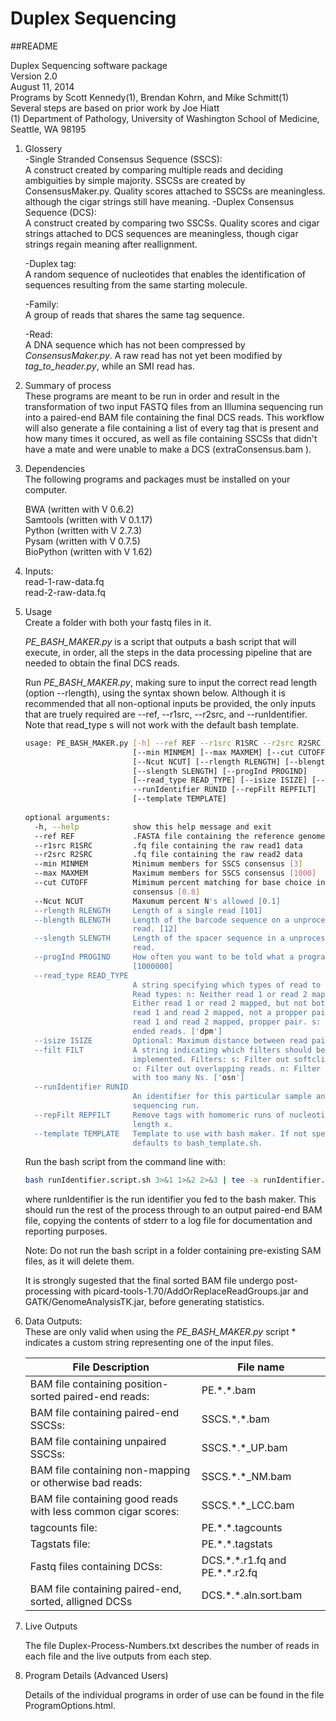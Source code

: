 Duplex Sequencing
=================
##README

Duplex Sequencing software package  
Version 2.0  
August 11, 2014  
Programs by Scott Kennedy(1), Brendan Kohrn, and Mike Schmitt(1)  
Several steps are based on prior work by Joe Hiatt  
(1) Department of Pathology, University of Washington School of Medicine, Seattle, WA 98195

1. Glossery  
    -Single Stranded Consensus Sequence (SSCS):  
        A construct created by comparing multiple reads and deciding ambiguities by simple majority.  SSCSs are created by ConsensusMaker.py.  Quality scores attached to SSCSs are meaningless. although the cigar strings still have meaning. 
    -Duplex Consensus Sequence (DCS):  
        A construct created by comparing two SSCSs.  Quality scores and cigar strings attached to DCS sequences are meaningless, though cigar strings regain meaning after reallignment.  
        
    -Duplex tag:  
        A random sequence of nucleotides that enables the identification of sequences resulting from the same starting molecule.  
        
    -Family:  
        A group of reads that shares the same tag sequence. 

    -Read:  
        A DNA sequence which has not been compressed by *ConsensusMaker.py*.  A raw read has not yet been modified by *tag_to_header.py*, while an SMI read has.  

     

2. Summary of process  
    These programs are meant to be run in order and result in the transformation of two input FASTQ files from an Illumina sequencing run into a paired-end BAM file containing the final DCS reads.  This workflow will also generate a file containing a list of every tag that is present and how many times it occured, as well as file containing SSCSs that didn't have a mate and were unable to make a DCS (extraConsensus.bam ).  

3. Dependencies  
    The following programs and packages must be installed on your computer.  

    BWA (written with V 0.6.2)  
    Samtools (written with V 0.1.17)  
    Python (written with V 2.7.3)  
    Pysam (written with V 0.7.5)  
    BioPython (written with V 1.62)  

4. Inputs:  
	read-1-raw-data.fq  
	read-2-raw-data.fq  
 
5. Usage  
    Create a folder with both your fastq files in it.

    *PE_BASH_MAKER.py* is a script that outputs a bash script that will execute, in order, all the steps in the data processing pipeline that are needed to obtain the final DCS reads.  

    Run *PE_BASH_MAKER.py*, making sure to input the correct read length (option --rlength), using the syntax shown below. Although it is recommended that all non-optional inputs be provided, the only inputs that are truely required are --ref, --r1src, --r2src, and --runIdentifier.  Note that read_type s will not work with the default bash template.  

    ```bash   
    usage: PE_BASH_MAKER.py [-h] --ref REF --r1src R1SRC --r2src R2SRC  
                            [--min MINMEM] [--max MAXMEM] [--cut CUTOFF]  
                            [--Ncut NCUT] [--rlength RLENGTH] [--blength BLENGTH]  
                            [--slength SLENGTH] [--progInd PROGIND]  
                            [--read_type READ_TYPE] [--isize ISIZE] [--filt FILT]  
                            --runIdentifier RUNID [--repFilt REPFILT]  
                            [--template TEMPLATE]  
  
    optional arguments:  
      -h, --help            show this help message and exit  
      --ref REF             .FASTA file containing the reference genome  
      --r1src R1SRC         .fq file containing the raw read1 data  
      --r2src R2SRC         .fq file containing the raw read2 data  
      --min MINMEM          Minimum members for SSCS consensus [3]  
      --max MAXMEM          Maximum members for SSCS consensus [1000]  
      --cut CUTOFF          Mimimum percent matching for base choice in SSCS  
                            consensus [0.8]  
      --Ncut NCUT           Maxumum percent N's allowed [0.1]  
      --rlength RLENGTH     Length of a single read [101]  
      --blength BLENGTH     Length of the barcode sequence on a unprocessed single  
                            read. [12]  
      --slength SLENGTH     Length of the spacer sequence in a unprocessed single  
                            read.  
      --progInd PROGIND     How often you want to be told what a program is doing  
                            [1000000]  
      --read_type READ_TYPE  
                            A string specifying which types of read to consider.  
                            Read types: n: Neither read 1 or read 2 mapped. m:  
                            Either read 1 or read 2 mapped, but not both. p: Both  
                            read 1 and read 2 mapped, not a propper pair. d: Both  
                            read 1 and read 2 mapped, propper pair. s: Single  
                            ended reads. ['dpm']  
      --isize ISIZE         Optional: Maximum distance between read pairs [-1]  
      --filt FILT           A string indicating which filters should be  
                            implemented. Filters: s: Filter out softclipped reads.  
                            o: Filter out overlapping reads. n: Filter out reads  
                            with too many Ns. ['osn']  
      --runIdentifier RUNID  
                            An identifier for this particular sample and  
                            sequencing run.  
      --repFilt REPFILT     Remove tags with homomeric runs of nucleotides of  
                            length x.  
      --template TEMPLATE   Template to use with bash maker. If not specified,  
                            defaults to bash_template.sh.  
    ```  
    
    Run the bash script from the command line with:  

    ```bash
    bash runIdentifier.script.sh 3>&1 1>&2 2>&3 | tee -a runIdentifier.se.log.txt   
    ```

    where runIdentifier is the run identifier you fed to the bash maker.  This should run the rest of the process through to an output paired-end BAM file, copying the contents of stderr to a log file for documentation and reporting purposes.  

    Note: Do not run the bash script in a folder containing pre-existing SAM files, as it will delete them.  

    It is strongly sugested that the final sorted BAM file undergo post-processing with picard-tools-1.70/AddOrReplaceReadGroups.jar and GATK/GenomeAnalysisTK.jar, before generating statistics.  

7. Data Outputs:  
    These are only valid when using the *PE_BASH_MAKER.py* script
    \* indicates a custom string representing one of the input files.  
    
    File Description                                               | File name
    -------------------------------------------------------------- | ---------------------------------
    BAM file containing position-sorted paired-end reads:          | PE.\*.\*.bam
    BAM file containing paired-end SSCSs:                          | SSCS.\*.\*.bam
    BAM file containing unpaired SSCSs:                            | SSCS.\*.\*\_UP.bam
    BAM file containing non-mapping or otherwise bad reads:        | SSCS.\*.\*\_NM.bam
    BAM file containing good reads with less common cigar scores:  | SSCS.\*.\*\_LCC.bam
    tagcounts file:                                                | PE.\*.\*.tagcounts
    Tagstats file:                                                 | PE.\*.\*.tagstats
    Fastq files containing DCSs:                                   | DCS.\*.\*.r1.fq and PE.\*.\*.r2.fq
    BAM file containing paired-end, sorted, alligned DCSs          | DCS.\*.\*.aln.sort.bam  

8. Live Outputs  

    The file Duplex-Process-Numbers.txt describes the number of reads in each file and the live outputs from each step.    

9. Program Details (Advanced Users)
   
   Details of the individual programs in order of use can be found in the file ProgramOptions.html.  

